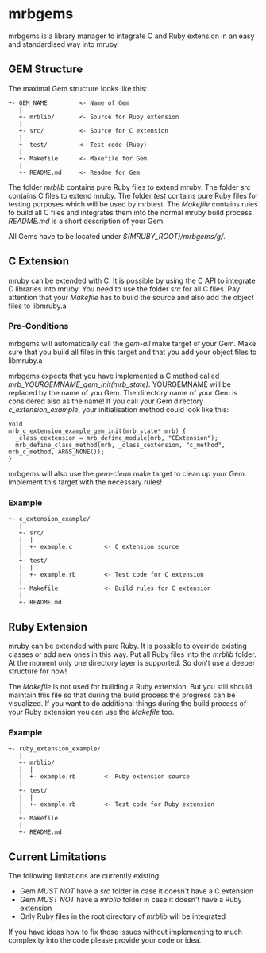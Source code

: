 # mrbgems

mrbgems is a library manager to integrate C and Ruby extension in an easy and
standardised way into mruby.

## GEM Structure

The maximal Gem structure looks like this:

```
+- GEM_NAME         <- Name of Gem
   |
   +- mrblib/       <- Source for Ruby extension
   |
   +- src/          <- Source for C extension
   |
   +- test/         <- Test code (Ruby)
   |
   +- Makefile      <- Makefile for Gem
   |
   +- README.md     <- Readme for Gem
```

The folder *mrblib* contains pure Ruby files to extend mruby. The folder *src*
contains C files to extend mruby. The folder *test* contains pure Ruby files
for testing purposes which will be used by mrbtest. The *Makefile* contains
rules to build all C files and integrates them into the normal mruby
build process. *README.md* is a short description of your Gem.

All Gems have to be located under *$(MRUBY_ROOT)/mrbgems/g/*.

## C Extension

mruby can be extended with C. It is possible by using the C API to integrate C
libraries into mruby. You need to use the folder *src* for all C files. Pay
attention that your *Makefile* has to build the source and also add the object
files to libmruby.a

### Pre-Conditions

mrbgems will automatically call the *gem-all* make target of your Gem. Make
sure that you build all files in this target and that you add your object
files to libmruby.a

mrbgems expects that you have implemented a C method called
*mrb_YOURGEMNAME_gem_init(mrb_state)*. YOURGEMNAME will be replaced
by the name of you Gem. The directory name of your Gem is considered also
as the name! If you call your Gem directory *c_extension_example*, your
initialisation method could look like this:

```
void
mrb_c_extension_example_gem_init(mrb_state* mrb) {
  _class_cextension = mrb_define_module(mrb, "CExtension");
  mrb_define_class_method(mrb, _class_cextension, "c_method", mrb_c_method, ARGS_NONE());
}
```

mrbgems will also use the *gem-clean* make target to clean up your Gem. Implement
this target with the necessary rules!

### Example

```
+- c_extension_example/
   |
   +- src/
   |  |
   |  +- example.c         <- C extension source
   |
   +- test/
   |  |
   |  +- example.rb        <- Test code for C extension
   |
   +- Makefile             <- Build rules for C extension
   |
   +- README.md
```

## Ruby Extension

mruby can be extended with pure Ruby. It is possible to override existing
classes or add new ones in this way. Put all Ruby files into the *mrblib*
folder. At the moment only one directory layer is supported. So don't
use a deeper structure for now!

The *Makefile* is not used for building a Ruby extension. But you still
should maintain this file so that during the build process the progress
can be visualized. If you want to do additional things during the build
process of your Ruby extension you can use the *Makefile* too.

### Example

```
+- ruby_extension_example/
   |
   +- mrblib/
   |  |
   |  +- example.rb        <- Ruby extension source
   |
   +- test/
   |  |
   |  +- example.rb        <- Test code for Ruby extension
   |
   +- Makefile
   |
   +- README.md
```

## Current Limitations

The following limitations are currently existing:

* Gem _MUST NOT_ have a *src* folder in case it doesn't have a 
  C extension
* Gem _MUST NOT_ have a *mrblib* folder in case it doesn't have a 
  Ruby extension
* Only Ruby files in the root directory of *mrblib* will be integrated

If you have ideas how to fix these issues without implementing to much
complexity into the code please provide your code or idea.
